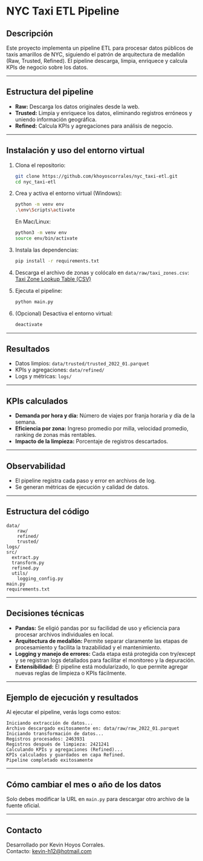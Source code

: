 # NYC Taxi ETL Pipeline

## Descripción

Este proyecto implementa un pipeline ETL para procesar datos públicos de taxis amarillos de NYC, siguiendo el patrón de arquitectura de medallón (Raw, Trusted, Refined). El pipeline descarga, limpia, enriquece y calcula KPIs de negocio sobre los datos.

---

## Estructura del pipeline

- **Raw:** Descarga los datos originales desde la web.
- **Trusted:** Limpia y enriquece los datos, eliminando registros erróneos y uniendo información geográfica.
- **Refined:** Calcula KPIs y agregaciones para análisis de negocio.

---

## Instalación y uso del entorno virtual

1. Clona el repositorio:
   ```bash
   git clone https://github.com/khoyoscorrales/nyc_taxi-etl.git
   cd nyc_taxi-etl
   ```

2. Crea y activa el entorno virtual (Windows):
   ```bash
   python -m venv env
   .\env\Scripts\activate
   ```
   En Mac/Linux:
   ```bash
   python3 -m venv env
   source env/bin/activate
   ```

3. Instala las dependencias:
   ```bash
   pip install -r requirements.txt
   ```

4. Descarga el archivo de zonas y colócalo en `data/raw/taxi_zones.csv`:
   [Taxi Zone Lookup Table (CSV)](https://d37ci6vzurychx.cloudfront.net/misc/taxi+_zone_lookup.csv)

5. Ejecuta el pipeline:
   ```bash
   python main.py
   ```

6. (Opcional) Desactiva el entorno virtual:
   ```bash
   deactivate
   ```

---

## Resultados

- Datos limpios: `data/trusted/trusted_2022_01.parquet`
- KPIs y agregaciones: `data/refined/`
- Logs y métricas: `logs/`

---

## KPIs calculados

- **Demanda por hora y día:** Número de viajes por franja horaria y día de la semana.
- **Eficiencia por zona:** Ingreso promedio por milla, velocidad promedio, ranking de zonas más rentables.
- **Impacto de la limpieza:** Porcentaje de registros descartados.

---

## Observabilidad

- El pipeline registra cada paso y error en archivos de log.
- Se generan métricas de ejecución y calidad de datos.

---

## Estructura del código

```
data/
    raw/
    refined/
    trusted/
logs/
src/
  extract.py
  transform.py
  refined.py
  utils/
    logging_config.py
main.py
requirements.txt
```

---

## Decisiones técnicas

- **Pandas:** Se eligió pandas por su facilidad de uso y eficiencia para procesar archivos individuales en local.
- **Arquitectura de medallón:** Permite separar claramente las etapas de procesamiento y facilita la trazabilidad y el mantenimiento.
- **Logging y manejo de errores:** Cada etapa está protegida con try/except y se registran logs detallados para facilitar el monitoreo y la depuración.
- **Extensibilidad:** El pipeline está modularizado, lo que permite agregar nuevas reglas de limpieza o KPIs fácilmente.

---

## Ejemplo de ejecución y resultados

Al ejecutar el pipeline, verás logs como estos:
```
Iniciando extracción de datos...
Archivo descargado exitosamente en: data/raw/raw_2022_01.parquet
Iniciando transformación de datos...
Registros procesados: 2463931
Registros después de limpieza: 2421241
Calculando KPIs y agregaciones (Refined)...
KPIs calculados y guardados en capa Refined.
Pipeline completado exitosamente
```

---

## Cómo cambiar el mes o año de los datos

Solo debes modificar la URL en `main.py` para descargar otro archivo de la fuente oficial.

---

## Contacto

Desarrollado por Kevin Hoyos Corrales.  
Contacto: kevin-h12@hotmail.com
